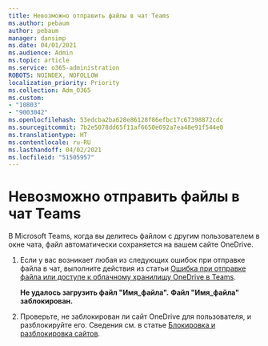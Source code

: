 ```yaml
---
title: Невозможно отправить файлы в чат Teams
ms.author: pebaum
author: pebaum
manager: dansimp
ms.date: 04/01/2021
ms.audience: Admin
ms.topic: article
ms.service: o365-administration
ROBOTS: NOINDEX, NOFOLLOW
localization_priority: Priority
ms.collection: Adm_O365
ms.custom:
- "10803"
- "9003042"
ms.openlocfilehash: 53edcba2ba628e86128f86efbc17c67398872cdc
ms.sourcegitcommit: 7b2e5078dd65f11af6650e692a7ea48e91f544e0
ms.translationtype: HT
ms.contentlocale: ru-RU
ms.lasthandoff: 04/02/2021
ms.locfileid: "51505957"
---
```

# <a name="unable-to-upload-files-to-teams-chat"></a>Невозможно отправить файлы в чат Teams

В Microsoft Teams, когда вы делитесь файлом с другим пользователем в окне чата, файл автоматически сохраняется на вашем сайте OneDrive.

1. Если у вас возникает любая из следующих ошибок при отправке файла в чат, выполните действия из статьи [Ошибка при отправке файла или доступе к облачному хранилищу OneDrive в Teams](https://go.microsoft.com/fwlink/?linkid=2156015).
    
    **Не удалось загрузить файл "Имя_файла".**
    **Файл "Имя_файла" заблокирован.**

1. Проверьте, не заблокирован ли сайт OneDrive для пользователя, и разблокируйте его. Сведения см. в статье [Блокировка и разблокировка сайтов](https://go.microsoft.com/fwlink/?linkid=2156016).